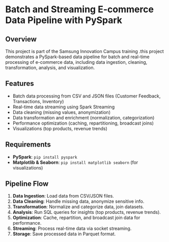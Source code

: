 # Batch and Streaming E-commerce Data Pipeline with PySpark

## Overview
This project is part of the Samsung Innovation Campus training .this project demonstrates a PySpark-based data pipeline for batch and real-time processing of e-commerce data, including data ingestion, cleaning, transformation, analysis, and visualization.

## Features
- Batch data processing from CSV and JSON files (Customer Feedback, Transactions, Inventory)
- Real-time data streaming using Spark Streaming
- Data cleaning (missing values, anonymization)
- Data transformation and enrichment (normalization, categorization)
- Performance optimization (caching, repartitioning, broadcast joins)
- Visualizations (top products, revenue trends)

## Requirements
- **PySpark**: `pip install pyspark`
- **Matplotlib & Seaborn**: `pip install matplotlib seaborn` (for visualizations)

## Pipeline Flow
1. **Data Ingestion**: Load data from CSV/JSON files.
2. **Data Cleaning**: Handle missing data, anonymize sensitive info.
3. **Transformation**: Normalize and categorize data, join datasets.
4. **Analysis**: Run SQL queries for insights (top products, revenue trends).
5. **Optimization**: Cache, repartition, and broadcast join data for performance.
6. **Streaming**: Process real-time data via socket streaming.
7. **Storage**: Save processed data in Parquet format.


